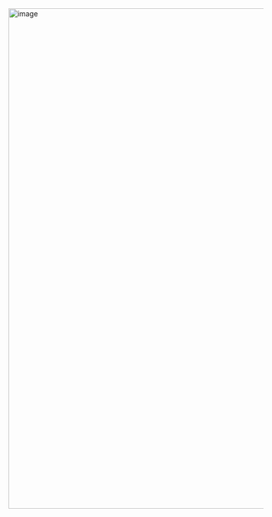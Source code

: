 <img width="1917" height="988" alt="image" src="https://github.com/user-attachments/assets/abfc86b3-9285-4eb6-993c-8c634b3b3380" />
